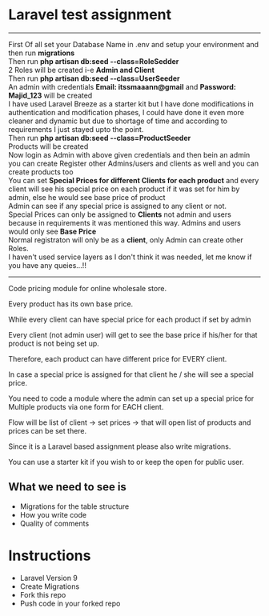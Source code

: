 **Laravel test assignment**
==================

********************************************************************************************************
First Of all set your Database Name in .env and setup your environment and then run <strong>migrations</strong><br>
Then run <strong>php artisan db:seed --class=RoleSedder</strong><br>
2 Roles will be created i-e <strong>Admin and Client</strong><br>
Then run <strong>php artisan db:seed --class=UserSeeder</strong><br>
An admin with credentials <strong>Email: itssmaaann@gmail</strong> and <strong>Password: Majid_123</strong> will be created<br>
I have used Laravel Breeze as a starter kit but I have done modifications in authentication and modification phases, I could have done it even more cleaner and dynamic but due to shortage of time and according to requirements I just stayed upto the point.<br>
Then run <strong>php artisan db:seed --class=ProductSeeder</strong><br>
Products will be created<br>
Now login as Admin with above given credentials and then bein an admin you can create Register other Admins/users and clients as well and you can create products too<br>
You can set <strong>Special Prices for different Clients for each product</strong> and every client will see his special price on each product if it was set for him by admin, else he would see base price of product<br>
Admin can see if any special price is assigned to any client or not.<br>
Special Prices can only be assigned to <strong>Clients</strong> not admin and users because in requirements it was mentioned this way. Admins and users would only see <strong>Base Price</strong><br>
Normal registraton will only be as a <strong>client</strong>, only Admin can create other Roles.<br>
I haven't used service layers as I don't think it was needed, let me know if you have any queies...!!

********************************************************************************************************
Code pricing module for online wholesale store. 

Every product has its own base price.

While every client can have special price for each product if set by admin

Every client (not admin user) will get to see the base price if his/her for that product is not being set up.

Therefore, each product can have different price for EVERY client. 

In case a special price is assigned for that client he / she will see a special price. 

You need to code a module where the admin can set up a special price for Multiple products via one form for EACH client.

Flow will be list of client -> set prices -> that will open list of products and prices can be set there. 

Since it is a Laravel based assignment please also write migrations. 

You can use a starter kit if you wish to or keep the open for public user. 

What we need to see is
--------------------------

* Migrations for the table structure
* How you write code 
* Quality of comments 

Instructions
===============================
* Laravel Version 9 
* Create Migrations
* Fork this repo 
* Push code in your forked repo


